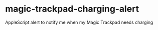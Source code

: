 # magic-trackpad-charging-alert
AppleScript alert to notify me when my Magic Trackpad needs charging
